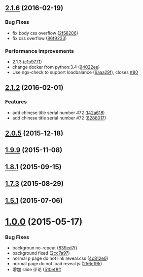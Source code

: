 <a name="2.1.6"></a>
## [2.1.6](https://github.com/Laisky/laisky-blog/compare/2.1.2...v2.1.6) (2016-02-19)


### Bug Fixes

* fix body css overflow ([2f58206](https://github.com/Laisky/laisky-blog/commit/2f58206))
* fix css overflow ([86f9233](https://github.com/Laisky/laisky-blog/commit/86f9233))

### Performance Improvements

* 2.1.3 ([c1b9771](https://github.com/Laisky/laisky-blog/commit/c1b9771))
* change docker from python:3.4 ([94022ee](https://github.com/Laisky/laisky-blog/commit/94022ee))
* Use ngx-check to support loadbalance ([6aaa29f](https://github.com/Laisky/laisky-blog/commit/6aaa29f)), closes [#80](https://github.com/Laisky/laisky-blog/issues/80)



<a name="2.1.2"></a>
## [2.1.2](https://github.com/Laisky/laisky-blog/compare/2.0.5...2.1.2) (2016-02-01)


### Features

* add chinese title serial number #72 ([f42a618](https://github.com/Laisky/laisky-blog/commit/f42a618))
* add chinese title serial number #72 ([8288017](https://github.com/Laisky/laisky-blog/commit/8288017))



<a name="2.0.5"></a>
## [2.0.5](https://github.com/Laisky/laisky-blog/compare/1.9.9...2.0.5) (2015-12-18)




<a name="1.9.9"></a>
## [1.9.9](https://github.com/Laisky/laisky-blog/compare/1.8.1...1.9.9) (2015-11-08)




<a name="1.8.1"></a>
## [1.8.1](https://github.com/Laisky/laisky-blog/compare/1.7.3...1.8.1) (2015-09-15)




<a name="1.7.3"></a>
## [1.7.3](https://github.com/Laisky/laisky-blog/compare/1.5.1...1.7.3) (2015-08-29)




<a name="1.5.1"></a>
## [1.5.1](https://github.com/Laisky/laisky-blog/compare/1.0.0...1.5.1) (2015-07-06)




<a name="1.0.0"></a>
# [1.0.0](https://github.com/Laisky/laisky-blog/compare/839ed7f...1.0.0) (2015-05-17)


### Bug Fixes

* backgroun no-repeat ([839ed7f](https://github.com/Laisky/laisky-blog/commit/839ed7f))
* background fixed ([2cc7a97](https://github.com/Laisky/laisky-blog/commit/2cc7a97))
* normal p page do not link reveal.css ([4c812e0](https://github.com/Laisky/laisky-blog/commit/4c812e0))
* normal page do not load reveal.js ([256ef95](https://github.com/Laisky/laisky-blog/commit/256ef95))
* 增加 slide 评论 ([510ef8f](https://github.com/Laisky/laisky-blog/commit/510ef8f))



